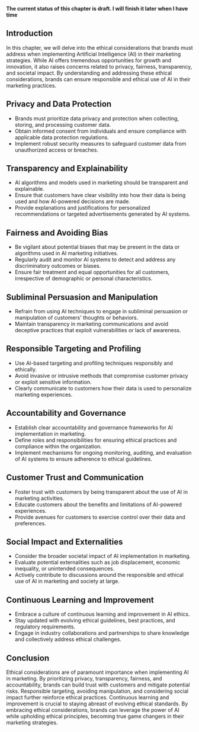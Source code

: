 **The current status of this chapter is draft. I will finish it later when I have time**

Introduction
------------

In this chapter, we will delve into the ethical considerations that brands must address when implementing Artificial Intelligence (AI) in their marketing strategies. While AI offers tremendous opportunities for growth and innovation, it also raises concerns related to privacy, fairness, transparency, and societal impact. By understanding and addressing these ethical considerations, brands can ensure responsible and ethical use of AI in their marketing practices.

Privacy and Data Protection
---------------------------

* Brands must prioritize data privacy and protection when collecting, storing, and processing customer data.
* Obtain informed consent from individuals and ensure compliance with applicable data protection regulations.
* Implement robust security measures to safeguard customer data from unauthorized access or breaches.

Transparency and Explainability
-------------------------------

* AI algorithms and models used in marketing should be transparent and explainable.
* Ensure that customers have clear visibility into how their data is being used and how AI-powered decisions are made.
* Provide explanations and justifications for personalized recommendations or targeted advertisements generated by AI systems.

Fairness and Avoiding Bias
--------------------------

* Be vigilant about potential biases that may be present in the data or algorithms used in AI marketing initiatives.
* Regularly audit and monitor AI systems to detect and address any discriminatory outcomes or biases.
* Ensure fair treatment and equal opportunities for all customers, irrespective of demographic or personal characteristics.

Subliminal Persuasion and Manipulation
--------------------------------------

* Refrain from using AI techniques to engage in subliminal persuasion or manipulation of customers' thoughts or behaviors.
* Maintain transparency in marketing communications and avoid deceptive practices that exploit vulnerabilities or lack of awareness.

Responsible Targeting and Profiling
-----------------------------------

* Use AI-based targeting and profiling techniques responsibly and ethically.
* Avoid invasive or intrusive methods that compromise customer privacy or exploit sensitive information.
* Clearly communicate to customers how their data is used to personalize marketing experiences.

Accountability and Governance
-----------------------------

* Establish clear accountability and governance frameworks for AI implementation in marketing.
* Define roles and responsibilities for ensuring ethical practices and compliance within the organization.
* Implement mechanisms for ongoing monitoring, auditing, and evaluation of AI systems to ensure adherence to ethical guidelines.

Customer Trust and Communication
--------------------------------

* Foster trust with customers by being transparent about the use of AI in marketing activities.
* Educate customers about the benefits and limitations of AI-powered experiences.
* Provide avenues for customers to exercise control over their data and preferences.

Social Impact and Externalities
-------------------------------

* Consider the broader societal impact of AI implementation in marketing.
* Evaluate potential externalities such as job displacement, economic inequality, or unintended consequences.
* Actively contribute to discussions around the responsible and ethical use of AI in marketing and society at large.

Continuous Learning and Improvement
-----------------------------------

* Embrace a culture of continuous learning and improvement in AI ethics.
* Stay updated with evolving ethical guidelines, best practices, and regulatory requirements.
* Engage in industry collaborations and partnerships to share knowledge and collectively address ethical challenges.

Conclusion
----------

Ethical considerations are of paramount importance when implementing AI in marketing. By prioritizing privacy, transparency, fairness, and accountability, brands can build trust with customers and mitigate potential risks. Responsible targeting, avoiding manipulation, and considering social impact further reinforce ethical practices. Continuous learning and improvement is crucial to staying abreast of evolving ethical standards. By embracing ethical considerations, brands can leverage the power of AI while upholding ethical principles, becoming true game changers in their marketing strategies.
